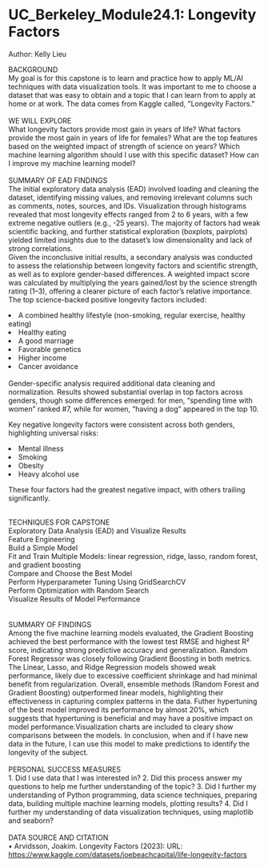 # UC_Berkeley_Module24.1: Longevity Factors
Author: Kelly Lieu <br/>

BACKGROUND <br/>
My goal is for this capstone is to learn and practice how to apply ML/AI techniques with data visualization tools. It was important to me to choose a dataset that was easy to obtain and a topic that I can learn from to apply at home or at work. The data comes from Kaggle called, "Longevity Factors." 
<br/><br/>
WE WILL EXPLORE <br/>
What longevity factors provide most gain in years of life?
What factors provide the most gain in years of life for females?
What are the top features based on the weighted impact of strength of science on years?
Which machine learning algorithm should I use with this specific dataset?
How can I improve my machine learning model?
<br/><br/>
SUMMARY OF EAD FINDINGS <br/>
The initial exploratory data analysis (EAD) involved loading and cleaning the dataset, identifying missing values, and removing irrelevant columns such as comments, notes, sources, and IDs. Visualization through histograms revealed that most longevity effects ranged from 2 to 6 years, with a few extreme negative outliers (e.g., -25 years). The majority of factors had weak scientific backing, and further statistical exploration (boxplots, pairplots) yielded limited insights due to the dataset’s low dimensionality and lack of strong correlations.
<br/>
Given the inconclusive initial results, a secondary analysis was conducted to assess the relationship between longevity factors and scientific strength, as well as to explore gender-based differences. A weighted impact score was calculated by multiplying the years gained/lost by the science strength rating (1–3), offering a clearer picture of each factor’s relative importance.
<br/>
The top science-backed positive longevity factors included:

<li>A combined healthy lifestyle (non-smoking, regular exercise, healthy eating)</li>
<li>Healthy eating</li>
<li>A good marriage</li>
<li>Favorable genetics</li>
<li>Higher income</li>
<li>Cancer avoidance</li>
<br/>
Gender-specific analysis required additional data cleaning and normalization. Results showed substantial overlap in top factors across genders, though some differences emerged: for men, “spending time with women” ranked #7, while for women, “having a dog” appeared in the top 10.

Key negative longevity factors were consistent across both genders, highlighting universal risks:
<li>Mental illness</li>
<li>Smoking</li>
<li>Obesity</li>
<li>Heavy alcohol use</li>

These four factors had the greatest negative impact, with others trailing significantly.
<br/><br/>

TECHNIQUES FOR CAPSTONE <br/>
Exploratory Data Analysis (EAD) and Visualize Results<br/>
Feature Engineering<br/>
Build a Simple Model<br/>
Fit and Train Multiple Models: linear regression, ridge, lasso, random forest, and gradient boosting<br/>
Compare and Choose the Best Model<br/>
Perform Hyperparameter Tuning Using GridSearchCV<br/>
Perform Optimization with Random Search<br/>
Visualize Results of Model Performance<br/>
<br/><br/>
SUMMARY OF FINDINGS<br/>
Among the five machine learning models evaluated, the Gradient Boosting achieved the best performance with the lowest test RMSE and highest R² score, indicating strong predictive accuracy and generalization. Random Forest Regressor was closely following Gradient Boosting in both metrics. The Linear, Lasso, and Ridge Regression models showed weak performance, likely due to excessive coefficient shrinkage and had minimal benefit from regularization. Overall, ensemble methods (Random Forest and Gradient Boosting) outperformed linear models, highlighting their effectiveness in capturing complex patterns in the data. Futher hypertuning of the best model improved its performance by almost 20%, which suggests that hypertuning is beneficial and may have a positive impact on model performance.Visualization charts are included to cleary show comparisons between the models. In conclusion, when and if I have new data in the future, I can use this model to make predictions to identify the longevity of the subject.
<br/>
<br/>
PERSONAL SUCCESS MEASURES <br/>
	1. Did I use data that I was interested in?
	2. Did this process answer my questions to help me further understanding of the topic?
	3. Did I further my understanding of Python programming, data science techniques, preparing data, building multiple machine learning models, plotting results?
	4. Did I further my understanding of data visualization techniques, using maplotlib and seaborn?
<br/><br/>
DATA SOURCE AND CITATION <br/>
• Arvidsson, Joakim. Longevity Factors (2023): URL: https://www.kaggle.com/datasets/joebeachcapital/life-longevity-factors